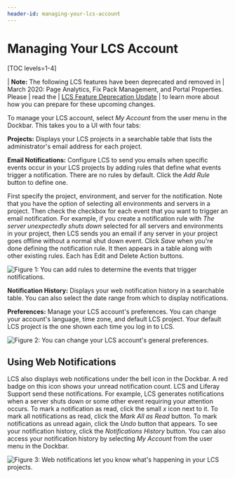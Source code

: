 ```yaml
---
header-id: managing-your-lcs-account
---
```


# Managing Your LCS Account

[TOC levels=1-4]

| **Note:** The following LCS features have been deprecated and removed in
| March 2020: Page Analytics, Fix Pack Management, and Portal Properties. Please
| read the 
| [LCS Feature Deprecation Update](https://help.liferay.com/hc/en-us/articles/360037317691-Liferay-Connected-Services-Feature-Deprecation-Update-March-2020)
| to learn more about how you can prepare for these upcoming changes. 

To manage your LCS account, select *My Account* from the user menu in the
Dockbar. This takes you to a UI with four tabs: 

**Projects:** Displays your LCS projects in a searchable table that lists the 
administrator's email address for each project. 

**Email Notifications:** Configure LCS to send you emails when specific 
events occur in your LCS projects by adding rules that define what events
trigger a notification. There are no rules by default. Click the *Add Rule*
button to define one. 

First specify the project, environment, and server for the notification. 
Note that you have the option of selecting all environments and servers in a
project. Then check the checkbox for each event that you want to trigger an 
email notification. For example, if you create a notification rule with *The 
server unexpectedly shuts down* selected for all servers and environments in
your project, then LCS sends you an email if any server in your project goes
offline without a normal shut down event. Click *Save* when you're done defining
the notification rule. It then appears in a table along with other existing
rules. Each has Edit and Delete Action buttons. 

![Figure 1: You can add rules to determine the events that trigger notifications.](../../../images-dxp/lcs-add-notification-rule.png)

**Notification History:** Displays your web notification history in a 
searchable table. You can also select the date range from which to display 
notifications. 

**Preferences:** Manage your LCS account's preferences. You can change your
account's language, time zone, and default LCS project. Your default LCS project
is the one shown each time you log in to LCS. 

![Figure 2: You can change your LCS account's general preferences.](../../../images-dxp/lcs-account-preferences.png)

## Using Web Notifications

LCS also displays web notifications under the bell icon in the Dockbar. A red
badge on this icon shows your unread notification count. LCS and Liferay Support
send these notifications. For example, LCS generates notifications when a server
shuts down or some other event requiring your attention occurs. To mark
a notification as read, click the small *x* icon next to it. To mark all
notifications as read, click the *Mark All as Read* button. To mark
notifications as unread again, click the *Undo* button that appears. To see your
notification history, click the *Notifications History* button. You can also
access your notification history by selecting *My Account* from the user menu in
the Dockbar. 

![Figure 3: Web notifications let you know what's happening in your LCS projects.](../../../images-dxp/lcs-user-web-notifications.png)
